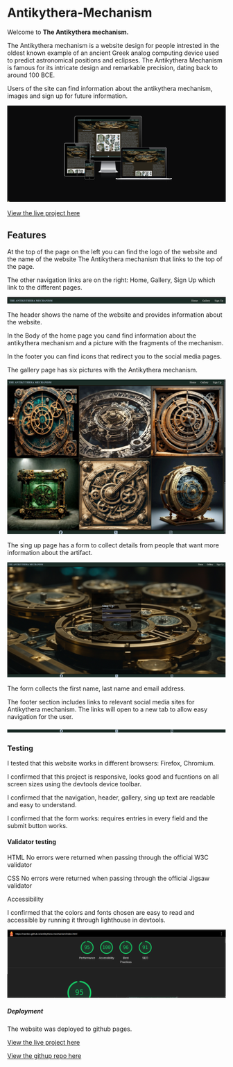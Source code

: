 # Antikythera-Mechanism

Welcome to **The Antikythera mechanism.**

The Antikythera mechanism is a website design for people intrested in the oldest known example of an ancient Greek analog computing device used to predict astronomical positions and eclipses. The Antikythera Mechanism is famous for its intricate design and remarkable precision, dating back to around 100 BCE.

Users of the site can find information about the antikythera mechanism, images and sign up for future information.

![Responsive_screenshot](media/Screenshot_website.png)

[View the live project here](https://namlex.github.io/antikythera-mechanism)


## Features

At the top of the page on the left you can find the logo of the website and the name of the website The Antikythera mechanism that links to the top of the page. 

The other navigation links are on the right: Home, Gallery, Sign Up which link to the different pages.

![Responsive_screenshot](media/Screenshot_navigation.png)

The header shows the name of the website and provides information about the website.

In the Body of the home page you cand find information about the antikythera mechanism and a picture with the fragments of the mechanism.

In the footer you can find icons that redirect you to the social media pages.

The gallery page has six pictures with the Antikythera mechanism.

![Responsive_screenshot](media/Screenshot_gallery.png)

The sing up page has a form to collect details from people that want more information about the artifact.

![Responsive_screenshot](media/Screenshot_sign_up.png)

The form collects the first name, last name and email address.

The footer section includes links to relevant social media sites for Antikythera mechanism.
The links will open to a new tab to allow easy navigation for the user.

![Responsive_screenshot](media/Screenshot_footer.png)

### Testing

I tested that this website works in different browsers: Firefox, Chromium.

I confirmed that this project is responsive, looks good and fucntions on all screen sizes using the devtools device toolbar.

I confirmed that the navigation, header, gallery, sing up text are readable and easy to understand.

I confirmed that the form works: requires entries in every field and the submit button works.

#### Validator testing 

HTML
No errors were returned when passing through the official W3C validator

CSS
No errors were returned when passing through the official Jigsaw validator

Accessibility

I confirmed that the colors and fonts chosen are easy to read and accessible by running it through lighthouse in devtools.

![Lighthouse_test](media/Screenshot_lighthouse.png)

##### Deployment 
The website was deployed to github pages.

[View the live project here](https://namlex.github.io/antikythera-mechanism)


[View the githup repo here](https://github.com/NaMlex/antikythera-mechanism)









